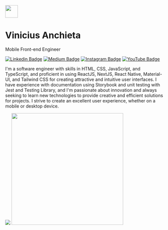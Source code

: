 <div>
  <img width="40" src="https://user-images.githubusercontent.com/31235308/233757148-892564b0-b452-4b48-9875-d656f0baba19.png">
  <h1>Vinicius Anchieta</h1>
</div>

Mobile Front-end Engineer

[![Linkedin Badge](https://img.shields.io/badge/-LinkedIn-5658dd?style=flat-square&logo=Linkedin&logoColor=white&link=https://www.linkedin.com/in/viniciusanchieta/)](https://www.linkedin.com/in/viniciusanchieta/) 
[![Medium Badge](https://img.shields.io/badge/-Medium-5658dd?style=flat-square&logo=Medium&logoColor=white&&link=https://medium.com/@viniciusanchieta)](https://medium.com/@viniciusanchieta)
[![Instagram Badge](https://img.shields.io/badge/-Instagram-5658dd?style=flat-square&logo=Instagram&logoColor=white&link=https://www.instagram.com/viniciusanchieta.dev/)](https://www.instagram.com/viniciusanchieta.dev/)
[![YouTube Badge](https://img.shields.io/badge/-YouTube-5658dd?style=flat-square&logo=YouTube&logoColor=white&link=https://www.youtube.com/@viniciusanchieta)](https://www.youtube.com/@viniciusanchieta)


I'm a software engineer with skills in HTML, CSS, JavaScript, and TypeScript, and proficient in using ReactJS, NextJS, React Native, Material-UI, and Tailwind CSS for creating attractive and intuitive user interfaces. I have experience with documentation using Storybook and unit testing with Jest and Testing Library, and I'm passionate about innovation and always seeking to learn new technologies to provide creative and efficient solutions for projects. I strive to create an excellent user experience, whether on a mobile or desktop device.

<div>
  <img src="https://github-readme-stats.vercel.app/api?username=viniciusanchieta&hide_border=true&theme=dark&show_icons=true&icon_color=5658dd">
  <img width="356" src="https://github-readme-stats.vercel.app/api/top-langs/?username=viniciusanchieta&layout=compact&hide_border=true&theme=dark&show_icons=true&icon_color=5658dd">
</div>
<br/>
